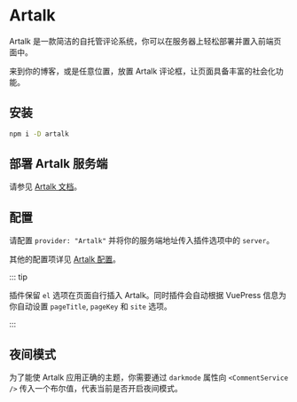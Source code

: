 # Artalk

Artalk 是一款简洁的自托管评论系统，你可以在服务器上轻松部署并置入前端页面中。

来到你的博客，或是任意位置，放置 Artalk 评论框，让页面具备丰富的社会化功能。

<!-- more -->

## 安装

```bash
npm i -D artalk
```

## 部署 Artalk 服务端

请参见 [Artalk 文档](https://artalk.js.org/guide/deploy.html)。

## 配置

请配置 `provider: "Artalk"` 并将你的服务端地址传入插件选项中的 `server`。

其他的配置项详见 [Artalk 配置](config.md)。

::: tip

插件保留 `el` 选项在页面自行插入 Artalk。同时插件会自动根据 VuePress 信息为你自动设置 `pageTitle`, `pageKey` 和 `site` 选项。

:::

## 夜间模式

为了能使 Artalk 应用正确的主题，你需要通过 `darkmode` 属性向 `<CommentService />` 传入一个布尔值，代表当前是否开启夜间模式。
